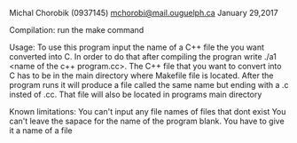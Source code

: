 Michal Chorobik (0937145)
mchorobi@mail.ouguelph.ca 
January 29,2017

Compilation:
run the make command

Usage:
To use this program input the name of a C++ file the you want converted into C. In order to do that after compiling 
the progran write ./a1 <name of the c++ program.cc>. The C++ file that you want to convert into C has 
to be in the main directory where Makefile file is located. After the program runs it will produce a file called the same name 
but ending with a .c insted of .cc. That file will also be located in programs main directory

Known limitations:
You can't input any file names of files that dont exist
You can't leave the sapace for the name of the program blank. You have to give it a name of a file


